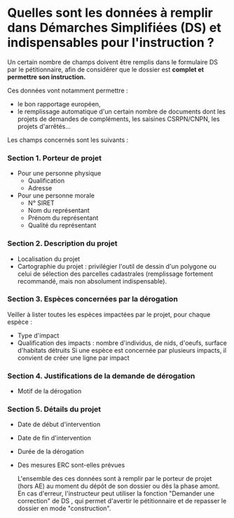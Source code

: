 # Quelles sont les données à remplir dans Démarches Simplifiées (DS) et indispensables pour l'instruction ?
  
Un certain nombre de champs doivent être remplis dans le formulaire DS par le pétitionnaire, afin de considérer que le dossier est **complet et permettre son instruction.**

Ces données vont notamment permettre :
* le bon rapportage européen,
* le remplissage automatique d'un certain nombre de documents dont les projets de demandes de compléments, les saisines CSRPN/CNPN, les projets d'arrêtés... 

Les champs concernés sont les suivants :
  
### Section 1. Porteur de projet
* Pour une personne physique
    * Qualification
    * Adresse
* Pour une personne morale
    * N° SIRET
    * Nom du représentant
    * Prénom du représentant
    * Qualité du représentant
  
### Section 2. Description du projet
* Localisation du projet
* Cartographie du projet : privilégier l'outil de dessin d'un polygone ou celui de sélection des parcelles cadastrales (remplissage fortement recommandé, mais non absolument indispensable).
  
### Section 3. Espèces concernées par la dérogation
Veiller à lister toutes les espèces impactées par le projet, pour chaque espèce :
* Type d'impact
* Qualification des impacts : nombre d'individus, de nids, d'oeufs, surface d'habitats détruits
Si une espèce est concernée par plusieurs impacts, il convient de créer une ligne par impact
  
### Section 4. Justifications de la demande de dérogation
* Motif de la dérogation
  
### Section 5. Détails du projet
* Date de début d'intervention
* Date de fin d'intervention
* Durée de la dérogation
* Des mesures ERC sont-elles prévues

  L'ensemble des ces données sont à remplir par le porteur de projet (hors AE) au moment du dépôt de son dossier ou dès la phase amont. En cas d'erreur, l'instructeur peut utiliser la fonction "Demander une correction" de DS , qui permet d'avertir le pétitionnaire et de repasser le dossier en mode "construction".

